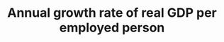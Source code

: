 ---
actual_indicator_available: Annual growth rate of business sector output per job
actual_indicator_available_description: The measure describes the relationship between
  real output and one measure of labor input involved in its production. Measures
  of growth in output per job show the changes from period to period in the amount
  of goods and services produced per job. They reflect the joint effects of many influences,
  including changes in technology; capital investment; level of output; utilization
  of capacity, energy, and materials; the organization of production; managerial skill;
  and the characteristics and effort of the work force.
comments_and_limitations: Business sector output is based on GDP, but includes only
  a subset of the goods and services included in GDP. The business sector comprises
  about 75 percent of GDP since it must exclude those portions of the economy for
  which productivity measures cannot be constructed. General government, the output
  of the employees of nonprofit institutions and private households, and the rental
  value of owner-occupied real estate are excluded.
computation_units: Percent change
data_non_statistical: false
date_metadata_updated: October 2017
date_of_national_source_publication: September 2017
goal_meta_link: http://unstats.un.org/sdgs/files/metadata-compilation/Metadata-Goal-8.pdf
graph: longitudinal
graph_title: US annual growth rate of business sector output per job
graph_type: line
has_metadata: true
indicator: 8.2.1
indicator_definition: 'This indicator is a measure of labour productivity growth,
  which is computed as the annual growth rate of: Gross Domestic Product (GDP) at
  market prices for the aggregate economy divided by total employment. Employment
  refers to the average number of persons with one or more paid jobs during the year.'
indicator_name: 'Annual growth rate of real GDP per employed person '
indicator_sort_order: 08-02-01
indicator_variable: output_per_job
layout: indicator
national_geographical_coverage: United States
periodicity: Annual, quarterly available
permalink: /8-2-1/
published: true
rationale_interpretation: 'Economic growth in a country can be ascribed either to
  increased employment or to more production on average by those who are employed.
  The latter effect can be described through statistics on labour productivity and
  thereby it is a key measure of economic and labour market performance. '
reporting_status: complete
scheduled_update_by_national_source: March 2018 (Preliminary annual data published
  February 2018)
sdg_goal: 8
source_active_1: true
source_agency_staff_email_1: ITCinfo@bls.gov
source_agency_staff_name_1: BLS Division of International Technical Cooperation staff
source_agency_survey_dataset_1: U.S. Bureau of Labor Statistics
source_notes_1: null
source_title_1: null
source_url_1: http://www.bls.gov/lpc/
target: Achieve higher levels of economic productivity through diversification, technological
  upgrading and innovation, including through a focus on high-value-added and labour-intensive
  sectors.
target_id: '8.2'
time_period: 1947-2016 available
title: 'Annual growth rate of real GDP per employed person '
un_custodial_agency: 'ILO (Partnering Agencies: World Bank, UNSD)'
un_designated_tier: '1'
us_method_of_computation: Output per job is calculated by dividing an index of real
  output by an index of the number of jobs of all persons, including employees, proprietors,
  and unpaid family workers.
variable_description: null
variable_notes: null
---